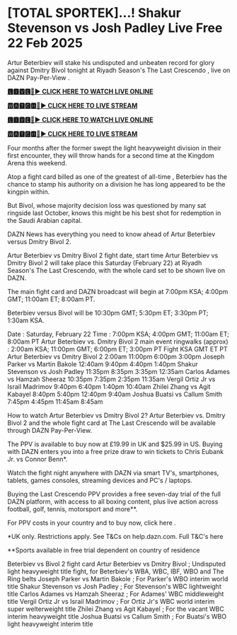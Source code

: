 # [TOTAL SPORTEK]...! Shakur Stevenson vs Josh Padley Live Free 22 Feb 2025

Artur Beterbiev will stake his undisputed and unbeaten record for glory against Dmitry Bivol tonight at Riyadh Season's The Last Crescendo , live on DAZN Pay-Per-View .

**[🅻🅸🆅🅴🔴▶️ CLICK HERE TO WATCH LIVE ONLINE](https://tinyurl.com/ycx7kkyd)**

**[🆆🅰🆃🅲🅷🔴▶️ CLICK HERE TO LIVE STREAM](https://tinyurl.com/ycx7kkyd)**

**[🅻🅸🆅🅴🔴▶️ CLICK HERE TO WATCH LIVE ONLINE](https://tinyurl.com/ycx7kkyd)**

**[🆆🅰🆃🅲🅷🔴▶️ CLICK HERE TO LIVE STREAM](https://tinyurl.com/ycx7kkyd)**

Four months after the former swept the light heavyweight division in their first encounter, they will throw hands for a second time at the Kingdom Arena this weekend.

Atop a fight card billed as one of the greatest of all-time , Beterbiev has the chance to stamp his authority on a division he has long appeared to be the kingpin within.

But Bivol, whose majority decision loss was questioned by many sat ringside last October, knows this might be his best shot for redemption in the Saudi Arabian capital.

DAZN News has everything you need to know ahead of Artur Beterbiev versus Dmitry Bivol 2.

Artur Beterbiev vs Dmitry Bivol 2 fight date, start time Artur Beterbiev vs Dmitry Bivol 2 will take place this Saturday (February 22) at Riyadh Season's The Last Crescendo, with the whole card set to be shown live on DAZN.

The main fight card and DAZN broadcast will begin at 7:00pm KSA; 4:00pm GMT; 11:00am ET; 8:00am PT.

Beterbiev versus Bivol will be 10:30pm GMT; 5:30pm ET; 3:30pm PT; 1:30am KSA.

Date : Saturday, February 22 Time : 7:00pm KSA; 4:00pm GMT; 11:00am ET; 8:00am PT Artur Beterbiev vs. Dmitry Bivol 2 main event ringwalks (approx) : 2:00am KSA; 11:00pm GMT; 6:00pm ET; 3:00pm PT Fight KSA GMT ET PT Artur Beterbiev vs Dmitry Bivol 2 2:00am 11:00pm 6:00pm 3:00pm Joseph Parker vs Martin Bakole 12:40am 9:40pm 4:40pm 1:40pm Shakur Stevenson vs Josh Padley 11:35pm 8:35pm 3:35pm 12:35am Carlos Adames vs Hamzah Sheeraz 10:35pm 7:35pm 2:35pm 11:35am Vergil Ortiz Jr vs Israil Madrimov 9:40pm 6:40pm 1:40pm 10:40am Zhilei Zhang vs Agit Kabayel 8:40pm 5:40pm 12:40pm 9:40am Joshua Buatsi vs Callum Smith 7:45pm 4:45pm 11:45am 8:45am

How to watch Artur Beterbiev vs Dmitry Bivol 2? Artur Beterbiev vs. Dmitry Bivol 2 and the whole fight card at The Last Crescendo will be available through DAZN Pay-Per-View.

The PPV is available to buy now at £19.99 in UK and $25.99 in US. Buying with DAZN enters you into a free prize draw to win tickets to Chris Eubank Jr. vs Connor Benn*.

Watch the fight night anywhere with DAZN via smart TV's, smartphones, tablets, games consoles, streaming devices and PC's / laptops.

Buying the Last Crescendo PPV provides a free seven-day trial of the full DAZN platform, with access to all boxing content, plus live action across football, golf, tennis, motorsport and more**.

For PPV costs in your country and to buy now, click here .

*UK only. Restrictions apply. See T&Cs on help.dazn.com. Full T&C's here

**Sports available in free trial dependent on country of residence

Beterbiev vs Bivol 2 fight card Artur Beterbiev vs Dmitry Bivol ; Undisputed light heavyweight title fight, for Beterbiev's WBA, WBC, IBF, WBO and The Ring belts Joseph Parker vs Martin Bakole ; For Parker's WBO interim world title Shakur Stevenson vs Josh Padley ; For Stevenson's WBC lightweight title Carlos Adames vs Hamzah Sheeraz ; For Adames' WBC middleweight title Vergil Ortiz Jr vs Israil Madrimov ; For Ortiz Jr's WBC world interim super welterweight title Zhilei Zhang vs Agit Kabayel ; For the vacant WBC interim heavyweight title Joshua Buatsi vs Callum Smith ; For Buatsi's WBO light heavyweight interim title
